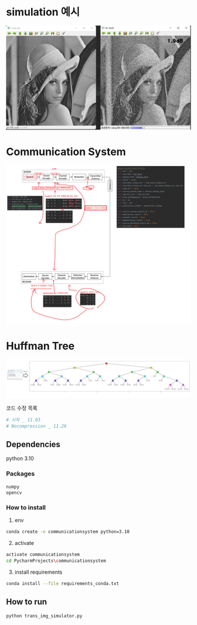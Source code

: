 # simulation 예시
![simul_image](for_study/EX_trans_img_simulator.png)
# Communication System
![system_diagram](for_study/system_diagram.png)
# Huffman Tree
![system_diagram](for_study/result_huffman.png)

코드 수정 목록
```python
# 시작 _ 11.03
# Nocompression _ 11.26
```

## Dependencies
python 3.10

### Packages
```
numpy
opencv
```

### How to install
1. env
```sh
conda create -n communicationsystem python=3.10
```
2. activate
```sh
activate communicationsystem
cd PycharmProjects\communicationsystem
```

3. install requirements
```sh
conda install --file requirements_conda.txt
``` 

## How to run

```sh
python trans_img_simulator.py
``` 
